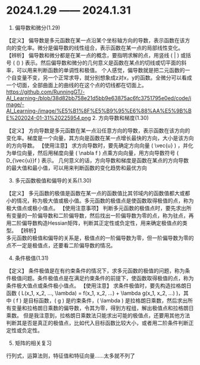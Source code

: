 # 2024.1.29 —— 2024.1.31

1. 偏导数和微分(1.29)

【定义】
	偏导数是多元函数在某一点沿某个坐标轴方向的导数，表示函数在该方向的变化率。微分是偏导数的线性组合，表示函数在某一点的局部线性变化。
【辨析】
	偏导数和微分都是在某一点的概念，要指明求解的点，用竖线 ( | ) 或括号 ( () ) 表示。然后偏导数和微分的几何意义是函数在某点的切线或切平面的斜率，可以用来判断函数的单调性和极值。
	个人感觉，偏导数就是把二元函数的一个自变量不变，另一个正常求导，就分别想象成z对x，y的函数。全微分可以看成一个切面，全部曲面上的曲线的在这个点的切线都在切面上。
https://github.com/RunningGT/-AI_Learning-/blob/38d82bb758e21d5bb9e63875ac6fc3751795e0ed/code/image/-AI_Learning-/image/%E5%B1%8F%E5%B9%95%E6%88%AA%E5%9B%BE%202024-01-31%20225954.png
2. 方向导数和梯度(1.30)

【定义】
	方向导数是多元函数在某一点沿任意方向的导数，表示函数在该方向的变化率。梯度是一个向量，其方向是函数在某一点增长最快的方向，大小是该方向的方向导数。
【使用注意】
	求方向导数时，要先确定方向向量 ( \vec{u} ) ，并化为单位向量，然后用梯度向量 ( \nabla f ) 点乘方向向量，用方向导数符号 ( D_{\vec{u}}f ) 表示。
	几何意义的话，方向导数和梯度是函数在某点的方向导数的最大值和最小值，可以用来判断函数的变化趋势和最优方向
	
3. 多元函数极值和偏导的关系(1.30)

【定义】
	多元函数的极值是函数在某一点的函数值比其邻域内的函数值都大或都小的情况，称为极大值或极小值。多元函数的极值点是使函数取得极值的点，称为极大值点或极小值点。
【使用注意事项】
	判断多元函数的极值点时，要先求出所有变量的一阶偏导数和二阶偏导数，然后找出一阶偏导数为零的点，称为驻点，再用二阶偏导数构造Hessian矩阵，判断其正定性或负定性，用来确定极值点的类型。
【辨析】	
	多元函数的极值和偏导的关系是，极值点的一阶偏导数为零，但一阶偏导数为零的点不一定是极值点，还要看二阶偏导数的情况。
	
4. 条件极值(1.31)

【定义】
	条件极值是在有约束条件的情况下，求多元函数的极值的问题，称为条件极值问题。条件极值点是在满足约束条件的前提下，使函数取得极值的点，称为条件极大值点或条件极小值点。
【使用注意】
	求条件极值时，要先构造拉格朗日函数 ( L(x_1, x_2, …, \lambda) = f(x_1, x_2, …) + \lambda g(x_1, x_2, …) )，其中 ( f ) 是目标函数，( g ) 是约束条件，( \lambda ) 是拉格朗日乘数，然后求出所有变量和拉格朗日乘数的偏导数，令其为零，得到方程组，解出极值点和拉格朗日乘数。
	但是我注意到，拉格朗日乘数法只能求出可能的极值点，还要用其他方法判断其是否是真正的极值点，比如代入目标函数比较大小，或者用二阶条件判断正定性或负定性。
	
5. 矩阵的相关复习

行列式，运算法则，特征值和特征向量……太多就不列了

